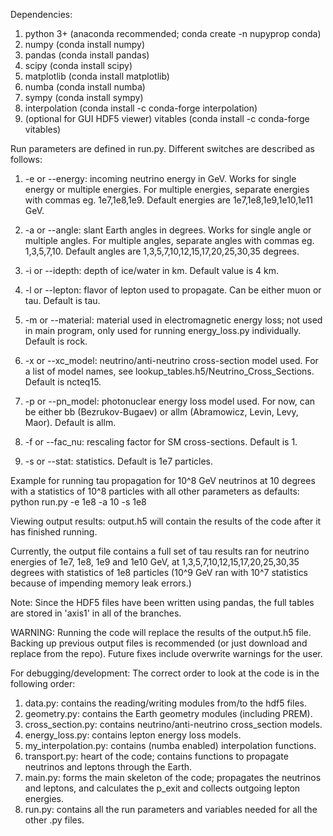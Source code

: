 Dependencies:
1. python 3+ (anaconda recommended; conda create -n nupyprop conda)
2. numpy (conda install numpy)
3. pandas (conda install pandas)
4. scipy (conda install scipy)
5. matplotlib (conda install matplotlib)
6. numba (conda install numba)
7. sympy (conda install sympy)
8. interpolation (conda install -c conda-forge interpolation)
9. (optional for GUI HDF5 viewer) vitables (conda install -c conda-forge vitables)

Run parameters are defined in run.py. Different switches are described as follows:

1. -e or --energy: incoming neutrino energy in GeV. Works for single energy or multiple energies. For multiple energies, separate energies with commas eg. 1e7,1e8,1e9. Default energies are 1e7,1e8,1e9,1e10,1e11 GeV.

2. -a or --angle: slant Earth angles in degrees. Works for single angle or multiple angles. For multiple angles, separate angles with commas eg. 1,3,5,7,10. Default angles are 1,3,5,7,10,12,15,17,20,25,30,35 degrees.

3. -i or --idepth: depth of ice/water in km. Default value is 4 km.

4. -l or --lepton: flavor of lepton used to propagate. Can be either muon or tau. Default is tau.

5. -m or --material: material used in electromagnetic energy loss; not used in main program, only used for running energy_loss.py individually. Default is rock.

6. -x or --xc_model: neutrino/anti-neutrino cross-section model used. For a list of model names, see lookup_tables.h5/Neutrino_Cross_Sections. Default is ncteq15. 

7. -p or --pn_model: photonuclear energy loss model used. For now, can be either bb (Bezrukov-Bugaev) or allm (Abramowicz, Levin, Levy, Maor). Default is allm.

8. -f or --fac_nu: rescaling factor for SM cross-sections. Default is 1.

9. -s or --stat: statistics. Default is 1e7 particles.

Example for running tau propagation for 10^8 GeV neutrinos at 10 degrees with a statistics of 10^8 particles with all other parameters as defaults:
python run.py -e 1e8 -a 10 -s 1e8

Viewing output results:
output.h5 will contain the results of the code after it has finished running. 

Currently, the output file contains a full set of tau results ran for neutrino energies of 1e7, 1e8, 1e9 and 1e10 GeV, at 1,3,5,7,10,12,15,17,20,25,30,35 degrees with statistics of 1e8 particles (10^9 GeV ran with 10^7 statistics because of impending memory leak errors.)

Note: Since the HDF5 files have been written using pandas, the full tables are stored in 'axis1' in all of the branches.

WARNING: Running the code will replace the results of the output.h5 file. Backing up previous output files is recommended (or just download and replace from the repo). Future fixes include overwrite warnings for the user.

For debugging/development:
The correct order to look at the code is in the following order:

1. data.py: contains the reading/writing modules from/to the hdf5 files.
2. geometry.py: contains the Earth geometry modules (including PREM).
3. cross_section.py: contains neutrino/anti-neutrino cross_section models.
4. energy_loss.py: contains lepton energy loss models.
5. my_interpolation.py: contains (numba enabled) interpolation functions.
6. transport.py: heart of the code; contains functions to propagate neutrinos and leptons through the Earth.
7. main.py: forms the main skeleton of the code; propagates the neutrinos and leptons, and calculates the p_exit and collects outgoing lepton energies.
8. run.py: contains all the run parameters and variables needed for all the other .py files.